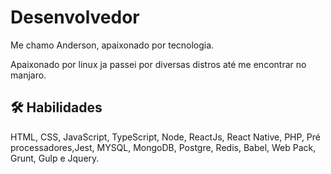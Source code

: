 
# Desenvolvedor

Me chamo Anderson, apaixonado por tecnologia.

Apaixonado por linux ja passei por diversas distros até me encontrar no manjaro.



## 🛠 Habilidades
HTML, CSS, JavaScript, TypeScript, Node, ReactJs, React Native, PHP, Pré processadores,Jest, MYSQL, MongoDB, Postgre, Redis, Babel, Web Pack, Grunt, Gulp e Jquery.
